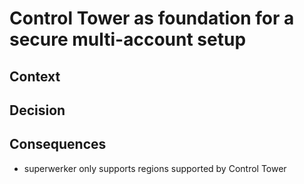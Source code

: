
# Control Tower as foundation for a secure multi-account setup

## Context


## Decision


## Consequences

 - superwerker only supports regions supported by Control Tower
